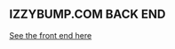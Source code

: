 ## IZZYBUMP.COM BACK END

[See the front end here](https://github.com/DRisdon/izzy-bump-react-site "izzybump.com react app")
